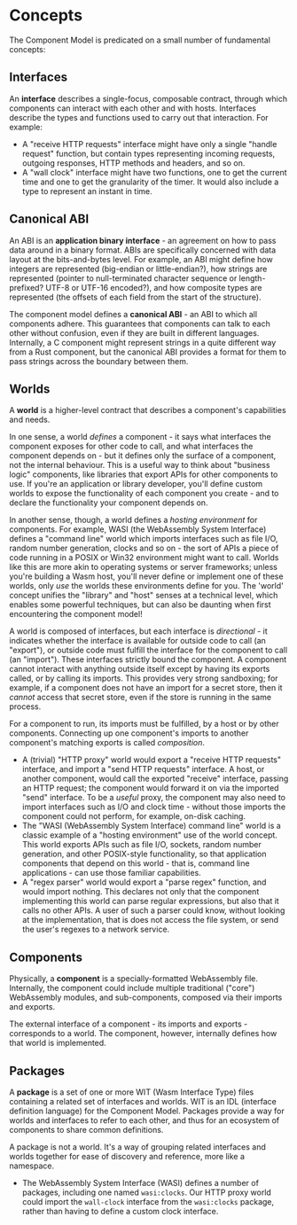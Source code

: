 # Concepts

The Component Model is predicated on a small number of fundamental concepts:

## Interfaces

An **interface** describes a single-focus, composable contract, through which components can interact with each other and with hosts. Interfaces describe the types and functions used to carry out that interaction. For example:

* A "receive HTTP requests" interface might have only a single "handle request" function, but contain types representing incoming requests, outgoing responses, HTTP methods and headers, and so on.
* A "wall clock" interface might have two functions, one to get the current time and one to get the granularity of the timer. It would also include a type to represent an instant in time.

## Canonical ABI

An ABI is an **application binary interface** - an agreement on how to pass data around in a binary format. ABIs are specifically concerned with data layout at the bits-and-bytes level. For example, an ABI might define how integers are represented (big-endian or little-endian?), how strings are represented (pointer to null-terminated character sequence or length-prefixed? UTF-8 or UTF-16 encoded?), and how composite types are represented (the offsets of each field from the start of the structure).

The component model defines a **canonical ABI** - an ABI to which all components adhere. This guarantees that components can talk to each other without confusion, even if they are built in different languages. Internally, a C component might represent strings in a quite different way from a Rust component, but the canonical ABI provides a format for them to pass strings across the boundary between them.

## Worlds

A **world** is a higher-level contract that describes a component's capabilities and needs.

In one sense, a world _defines_ a component - it says what interfaces the component exposes for other code to call, and what interfaces the component depends on - but it defines only the surface of a component, not the internal behaviour. This is a useful way to think about "business logic" components, like libraries that export APIs for other components to use. If you're an application or library developer, you'll define custom worlds to expose the functionality of each component you create - and to declare the functionality your component depends on.

In another sense, though, a world defines a _hosting environment_ for components. For example, WASI (the WebAssembly System Interface) defines a "command line" world which imports interfaces such as file I/O, random number generation, clocks and so on - the sort of APIs a piece of code running in a POSIX or Win32 environment might want to call. Worlds like this are more akin to operating systems or server frameworks; unless you're building a Wasm host, you'll never define or implement one of these worlds, only _use_ the worlds these environments define for you. The 'world' concept unifies the "library" and "host" senses at a technical level, which enables some powerful techniques, but can also be daunting when first encountering the component model!

A world is composed of interfaces, but each interface is _directional_ - it indicates whether the interface is available for outside code to call (an "export"), or outside code must fulfill the interface for the component to call (an "import"). These interfaces strictly bound the component. A component cannot interact with anything outside itself except by having its exports called, or by calling its imports. This provides very strong sandboxing; for example, if a component does not have an import for a secret store, then it _cannot_ access that secret store, even if the store is running in the same process.

For a component to run, its imports must be fulfilled, by a host or by other components.  Connecting up one component's imports to another component's matching exports is called _composition_.

* A (trivial) "HTTP proxy" world would export a "receive HTTP requests" interface, and import a "send HTTP requests" interface. A host, or another component, would call the exported "receive" interface, passing an HTTP request; the component would forward it on via the imported "send" interface. To be a _useful_ proxy, the component may also need to import interfaces such as I/O and clock time - without those imports the component could not perform, for example, on-disk caching.
* The "WASI (WebAssembly System Interface) command line" world is a classic example of a "hosting environment" use of the world concept. This world exports APIs such as file I/O, sockets, random number generation, and other POSIX-style functionality, so that application components that depend on this world - that is, command line applications - can use those familiar capabilities.
* A "regex parser" world would export a "parse regex" function, and would import nothing. This declares not only that the component implementing this world can parse regular expressions, but also that it calls no other APIs. A user of such a parser could know, without looking at the implementation, that is does not access the file system, or send the user's regexes to a network service.

## Components

Physically, a **component** is a specially-formatted WebAssembly file. Internally, the component could include multiple traditional ("core") WebAssembly modules, and sub-components, composed via their imports and exports.

The external interface of a component - its imports and exports - corresponds to a world. The component, however, internally defines how that world is implemented.

## Packages

A **package** is a set of one or more WIT (Wasm Interface Type) files containing a related set of interfaces and worlds. WIT is an IDL (interface definition language) for the Component Model. Packages provide a way for worlds and interfaces to refer to each other, and thus for an ecosystem of components to share common definitions.

A package is not a world. It's a way of grouping related interfaces and worlds together for ease of discovery and reference, more like a namespace.

* The WebAssembly System Interface (WASI) defines a number of packages, including one named `wasi:clocks`. Our HTTP proxy world could import the `wall-clock` interface from the `wasi:clocks` package, rather than having to define a custom clock interface.

